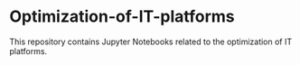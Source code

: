 # Optimization-of-IT-platforms
This repository contains Jupyter Notebooks related to the optimization of IT platforms. 
